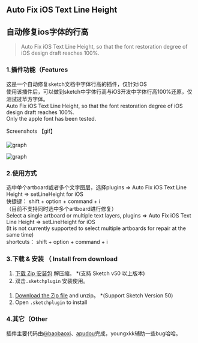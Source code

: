 ## Auto Fix iOS Text Line Height   
## 自动修复ios字体的行高
> Auto Fix iOS Text Line Height, so that the font restoration degree of iOS design draft reaches 100%.

#### 

### 1.插件功能（Features 
这是一个自动修复sketch文档中字体行高的插件，仅针对iOS   
使用该插件后，可以做到sketch中字体行高与iOS开发中字体行高100%还原，仅测试过苹方字体。    
Auto Fix iOS Text Line Height, so that the font restoration degree of iOS design draft reaches 100%.   
Only the apple font has been tested.   

Screenshots 【gif】
#### 
![graph](https://raw.githubusercontent.com/youngxkk/AutoFixiOSTextLine/master/image/fix-1.gif)

![graph](https://raw.githubusercontent.com/youngxkk/AutoFixiOSTextLine/master/image/fix-2.gif)

#### 
#### 
#### 
### 2.使用方式
选中单个artboard或者多个文字图层，选择plugins => Auto Fix iOS Text Line Height => setLineHeight for iOS   
快捷键： shift + option + command + i   
（目前不支持同时选中多个artboard进行修复）    
Select a single artboard or multiple text layers, plugins => Auto Fix iOS Text Line Height => setLineHeight for iOS   
(It is not currently supported to select multiple artboards for repair at the same time)    
shortcuts： shift + option + command + i    
#### 
#### 
#### 
### 3.下载 & 安装 （ Install from download
1. [下载 Zip 安装包](https://codeload.github.com/youngxkk/AutoFixiOSTextLine/zip/master) 解压缩。 *(支持 Sketch v50 以上版本)  
2. 双击`.sketchplugin` 安装使用。
#### 
1. [Download the Zip file](https://codeload.github.com/youngxkk/AutoFixiOSTextLine/zip/master) and unzip。 *(Support Sketch Version 50) 
2. Open `.sketchplugin` to install

#### 
#### 
#### 
### 4.其它（Other
插件主要代码由[@baobaoxi](https://github.com/baobaoxi/)、[apudou](http://elijahdou.github.io/)完成，youngxkk辅助一些bug哈哈。
